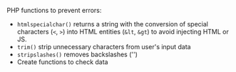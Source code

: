 PHP functions to prevent errors:
- ```htmlspecialchar()``` returns a string with the conversion of special characters (```<```, ```>```) into HTML entities (```&lt```, ```&gt```) to avoid injecting HTML or JS.
- ```trim()``` strip unnecessary characters from user's input data
- ```stripslashes()``` removes backslashes ('\')
- Create functions to check data
